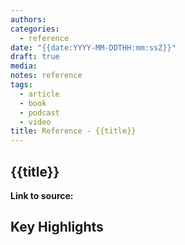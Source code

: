 ```yaml
---
authors:
categories:
  - reference
date: "{{date:YYYY-MM-DDTHH:mm:ssZ}}"
draft: true
media:
notes: reference
tags:
  - article
  - book
  - podcast
  - video
title: Reference - {{title}}
---
```


## {{title}}

**Link to source:**

## Key Highlights

<!-- Highlights of direct quotes, key points, or insights from the source content -->

